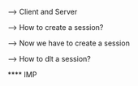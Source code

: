 --> Client and Server

<!-- client contain cokkie and server contain session and both are data -->
<!-- Like humko koi dat abhejna h client s server m or humko vo data store krnvana h server m to humko session use krna pdega -->
<!-- Session is a server side data and cookie is a client side data -->
<!-- If we want to save data in front end then we use cookie and if we want to save data in backend then we use session. -->
<!-- And most safe is session wrt cookie obv because of it is readble kind  -->

--> How to create a session?

<!-- to deal with session we have to import a module called ==> npm i express-session -->
<!-- and then we have to use it in our app.js file -->
<!-- then require it and use it like this:-
const session = require('express-session');

app.use(session({
  resave: false,
  saveUninitialized : false,
  secret: "secretthisisthekey"
}));

"secret" we write anything we want and this is the secret string with the help of that your data is saved AND 
"resave" is used if server value does not change then do not save again it will remove the load from server AND
"saveUninitialized" many times some data does not have name and does not initialise then it do not save it save the data -->

--> Now we have to create a session 

<!-- to create a session we have to use req.session.hrtghABhishek = "Anything" in "/" route of index.js-->


--> How to dlt a session?

<!-- router.get("/unban",function(req,res){
  req.session.destroy(function(err){
    console.log("User Unbanned");
    res.send("User Unbanned");
  });
}); -->

<!-- session is a object and we can dlt it like this req.session.destroy()  -->


**** IMP 
<!-- If we create a session in any route then we can use it in any route of that or index.js file -->
<!-- console.log(req.session); // to see the session -->